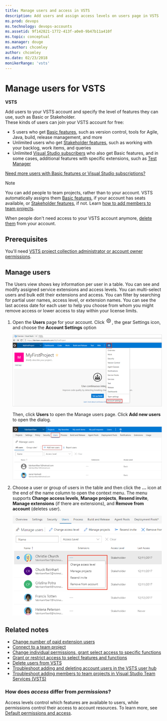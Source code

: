 ```yaml
---
title: Manage users and access in VSTS
description: Add users and assign access levels on users page in VSTS 
ms.prod: devops
ms.technology: devops-accounts
ms.assetid: 9f142821-1772-413f-a0e0-9b47b11a410f
ms.topic: conceptual
ms.manager: douge
ms.author: chcomley
author: chcomley
ms.date: 02/23/2018
monikerRange: 'vsts'
---
```

# Manage users for VSTS

**VSTS**

Add users to your VSTS account and specify the level of features they can use, such as Basic or Stakeholder.  
These kinds of users can join your VSTS account for free:

*	5 users who get [Basic features](https://www.visualstudio.com/team-services/compare-features/), 
such as version control, tools for Agile, Java, build, release management, and more
*	Unlimited users who get [Stakeholder features](https://www.visualstudio.com/team-services/compare-features/), 
such as working with your backlog, work items, and queries
*	Unlimited [Visual Studio subscribers](https://www.visualstudio.com/team-services/compare-features/) 
who also get Basic features, and in some cases, additional features with specific extensions, such as 
[Test Manager](https://marketplace.visualstudio.com/items?itemName=ms.vss-testmanager-web) 

[Need more users with Basic features or Visual Studio subscriptions?](../billing/buy-basic-access-add-users.md)

> [!NOTE]
> You can add people to team projects, 
> rather than to your account. VSTS automatically assigns them 
> [Basic features](https://www.visualstudio.com/team-services/compare-features/), 
> if your account has seats available, 
> or [Stakeholder features](https://www.visualstudio.com/team-services/compare-features/), 
> if not. Learn [how to add members to team projects](add-team-members-vs.md).
>
> When people don't need access to your VSTS account anymore, [delete them](delete-account-users.md) from your account. 




## Prerequisites


You'll need [VSTS project collection administrator or account owner permissions](../organizations/security/set-project-collection-level-permissions.md?toc=/vsts/accounts/toc.json&bc=/vsts/accounts/breadcrumb/toc.json).   


##	Manage users

The Users view shows key information per user in a table. You can see and modify assigned service extensions and 
access levels.  You can multi-select users and bulk edit their extensions and access.  You can filter by searching for 
partial user names, access level, or extension names.  You can see the last access date for each user to help you choose 
from whom you might remove access or lower access to stay within your license limits.
 
1. Open the **Users** page for your account. Click ![gear icon](../_img/icons/gear-icon.png), the gear Settings icon, and choose the **Account Settings** option
 
	![Open Account Settings](../user-guide/_img/sign-up/open-account-settings.png)

	Then, click **Users** to open the Manage users page. Click **Add new users** to open the dialog. 

	![Open Add new users dialog](../user-guide/_img/sign-up/add-new-users.png)

2. Choose a user or group of users in the table and then click the **...** icon at the end of the name column to open the context 
menu. The menu supports **Change access levels**, **Manage projects**, **Resend invite**, **Manage extensions** (if there are extensions), 
and **Remove from account** (deletes user).

	![User hub, context menu](_img/manage-users/manage-users-show-context-menu.png)


## Related notes

- [Change number of paid extension users](../billing/change-number-paid-extension-users.md)
- [Connect to a team project](../user-guide/connect-team-projects.md)
- [Change individual permissions, grant select access to specific functions](../organizations/security/change-individual-permissions.md)
- [Grant or restrict access to select features and functions](../organizations/security/restrict-access.md)
- [Delete users from VSTS](delete-account-users.md)
- [Troubleshoot adding and deleting account users in the VSTS user hub](faq-add-delete-users.md)
- [Troubleshoot adding members to team projects in Visual Studio Team Services (VSTS)](faq-add-team-members.md)


### How does *access* differ from *permissions*?

Access levels control which features are available to users, while permissions control their access to account resources. To learn more, see [Default permissions and access](../organizations/security/permissions-access.md). 
